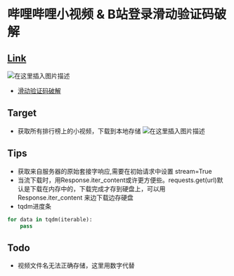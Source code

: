 ﻿# 哔哩哔哩小视频 & B站登录滑动验证码破解
## [Link](http://vc.bilibili.com/p/eden/rank#/?tab=%E5%85%A8%E9%83%A8)
![在这里插入图片描述](https://github.com/librauee/Reptile/blob/master/Bilibili/top.png)

* [滑动验证码破解](https://mp.weixin.qq.com/s/4cvr3mqKD0jkZNVDky4y7w)
## Target 
* 获取所有排行榜上的小视频，下载到本地存储
![在这里插入图片描述](https://github.com/librauee/Reptile/blob/master/Bilibili/vedio.png)
## Tips
* 获取来自服务器的原始套接字响应,需要在初始请求中设置 stream=True
* 当流下载时，用Response.iter_content或许更方便些。requests.get(url)默认是下载在内存中的，下载完成才存到硬盘上，可以用Response.iter_content 来边下载边存硬盘
* tqdm进度条 
```python
for data in tqdm(iterable):
    pass
```
## Todo
* 视频文件名无法正确存储，这里用数字代替
